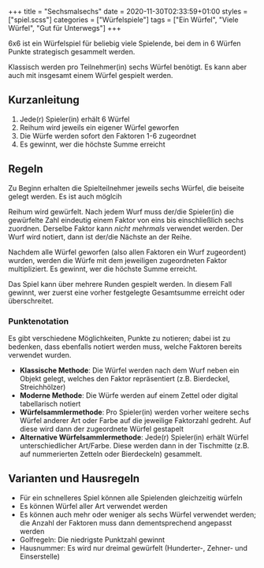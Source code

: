+++
title = "Sechsmalsechs"
date = 2020-11-30T02:33:59+01:00
styles = ["spiel.scss"]
categories = ["Würfelspiele"]
tags = ["Ein Würfel", "Viele Würfel", "Gut für Unterwegs"]
+++

6x6 ist ein Würfelspiel für beliebig viele Spielende, bei dem in 6 Würfen Punkte strategisch gesammelt werden.

Klassisch werden pro Teilnehmer(in) sechs Würfel benötigt. Es kann aber auch mit insgesamt einem Würfel gespielt werden.

<!--more-->

## Kurzanleitung

1. Jede(r) Spieler(in) erhält 6 Würfel
2. Reihum wird jeweils ein eigener Würfel geworfen
3. Die Würfe werden sofort den Faktoren 1-6 zugeordnet
4. Es gewinnt, wer die höchste Summe erreicht

## Regeln

Zu Beginn erhalten die Spielteilnehmer jeweils sechs Würfel, die beiseite gelegt werden.
Es ist auch möglcih

Reihum wird gewürfelt. Nach jedem Wurf muss der/die Spieler(in) die gewürfelte Zahl
eindeutig einem Faktor von eins bis einschließlich sechs zuordnen. Derselbe Faktor kann
*nicht mehrmals* verwendet werden. Der Wurf wird notiert, dann ist der/die Nächste an
der Reihe.

Nachdem alle Würfel geworfen (also allen Faktoren ein Wurf zugeordent) wurden,
werden die Würfe mit dem jeweiligen zugeordneten Faktor multipliziert.
Es gewinnt, wer die höchste Summe erreicht.

Das Spiel kann über mehrere Runden gespielt werden. In diesem Fall gewinnt, wer
zuerst eine vorher festgelegte Gesamtsumme erreicht oder überschreitet.

### Punktenotation

Es gibt verschiedene Möglichkeiten, Punkte zu notieren;
dabei ist zu bedenken, dass ebenfalls notiert werden muss, welche Faktoren
bereits verwendet wurden.

- **Klassische Methode**: Die Würfel werden nach dem Wurf neben ein Objekt
  gelegt, welches den Faktor repräsentiert (z.B. Bierdeckel, Streichhölzer)
- **Moderne Methode**: Die Würfe werden auf einem Zettel oder digital tabellarisch notiert
- **Würfelsammlermethode**: Pro Spieler(in) werden vorher weitere sechs Würfel anderer Art oder Farbe
  auf die jeweilige Faktorzahl gedreht. Auf diese wird dann der zugeordnete Würfel gestapelt
- **Alternative Würfelsammlermethode**: Jede(r) Spieler(in) erhält Würfel unterschiedlicher Art/Farbe.
  Diese werden dann in der Tischmitte (z.B. auf nummerierten Zetteln oder Bierdeckeln) gesammelt.

## Varianten und Hausregeln

* Für ein schnelleres Spiel können alle Spielenden gleichzeitig würfeln
* Es können Würfel aller Art verwendet werden
* Es können auch mehr oder weniger als sechs Würfel verwendet werden;
  die Anzahl der Faktoren muss dann dementsprechend angepasst werden
* Golfregeln: Die niedrigste Punktzahl gewinnt
* Hausnummer: Es wird nur dreimal gewürfelt (Hunderter-, Zehner- und Einserstelle)